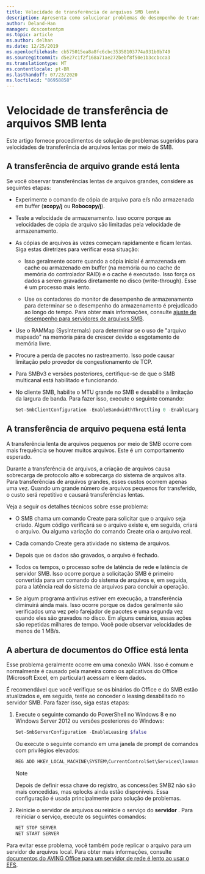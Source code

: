 ```yaml
---
title: Velocidade de transferência de arquivos SMB lenta
description: Apresenta como solucionar problemas de desempenho de transferência de arquivos SMB.
author: Deland-Han
manager: dcscontentpm
ms.topic: article
ms.author: delhan
ms.date: 12/25/2019
ms.openlocfilehash: cb575015ea8a8fc6cbc35358103774a931b0b749
ms.sourcegitcommit: d5e27c1f2f168a71ae272bebf8f50e1b3ccbcca3
ms.translationtype: MT
ms.contentlocale: pt-BR
ms.lasthandoff: 07/23/2020
ms.locfileid: "86958858"
---
```

# <a name="slow-smb-files-transfer-speed"></a>Velocidade de transferência de arquivos SMB lenta

Este artigo fornece procedimentos de solução de problemas sugeridos para velocidades de transferência de arquivos lentas por meio de SMB.

## <a name="large-file-transfer-is-slow"></a>A transferência de arquivo grande está lenta

Se você observar transferências lentas de arquivos grandes, considere as seguintes etapas:

- Experimente o comando de cópia de arquivo para e/s não armazenada em buffer (**xcopy/j** ou **Robocopy/j**).

- Teste a velocidade de armazenamento. Isso ocorre porque as velocidades de cópia de arquivo são limitadas pela velocidade de armazenamento.

- As cópias de arquivos às vezes começam rapidamente e ficam lentas. Siga estas diretrizes para verificar essa situação:
    
  - Isso geralmente ocorre quando a cópia inicial é armazenada em cache ou armazenado em buffer (na memória ou no cache de memória do controlador RAID) e o cache é executado. Isso força os dados a serem gravados diretamente no disco (write-through). Esse é um processo mais lento.
    
  - Use os contadores do monitor de desempenho de armazenamento para determinar se o desempenho do armazenamento é prejudicado ao longo do tempo. Para obter mais informações, consulte [ajuste de desempenho para servidores de arquivos SMB](../../../administration/performance-tuning/role/file-server/smb-file-server.md).

- Use o RAMMap (SysInternals) para determinar se o uso de "arquivo mapeado" na memória pára de crescer devido a esgotamento de memória livre.

- Procure a perda de pacotes no rastreamento. Isso pode causar limitação pelo provedor de congestionamento de TCP.

- Para SMBv3 e versões posteriores, certifique-se de que o SMB multicanal está habilitado e funcionando.

- No cliente SMB, habilite o MTU grande no SMB e desabilite a limitação da largura de banda. Para fazer isso, execute o seguinte comando:  
  
  ```PowerShell
  Set-SmbClientConfiguration -EnableBandwidthThrottling 0 -EnableLargeMtu 1
  ```

## <a name="small-file-transfer-is-slow"></a>A transferência de arquivo pequena está lenta

A transferência lenta de arquivos pequenos por meio de SMB ocorre com mais frequência se houver muitos arquivos. Este é um comportamento esperado.

Durante a transferência de arquivos, a criação de arquivos causa sobrecarga de protocolo alto e sobrecarga do sistema de arquivos alta. Para transferências de arquivos grandes, esses custos ocorrem apenas uma vez. Quando um grande número de arquivos pequenos for transferido, o custo será repetitivo e causará transferências lentas.

Veja a seguir os detalhes técnicos sobre esse problema:

- O SMB chama um comando Create para solicitar que o arquivo seja criado. Algum código verificará se o arquivo existe e, em seguida, criará o arquivo. Ou alguma variação do comando Create cria o arquivo real.

- Cada comando Create gera atividade no sistema de arquivos.

- Depois que os dados são gravados, o arquivo é fechado.

- Todos os tempos, o processo sofre de latência de rede e latência de servidor SMB. Isso ocorre porque a solicitação SMB é primeiro convertida para um comando do sistema de arquivos e, em seguida, para a latência real do sistema de arquivos para concluir a operação.

- Se algum programa antivírus estiver em execução, a transferência diminuirá ainda mais. Isso ocorre porque os dados geralmente são verificados uma vez pelo farejador de pacotes e uma segunda vez quando eles são gravados no disco. Em alguns cenários, essas ações são repetidas milhares de tempo. Você pode observar velocidades de menos de 1 MB/s.

## <a name="opening-office-documents-is-slow"></a>A abertura de documentos do Office está lenta

Esse problema geralmente ocorre em uma conexão WAN. Isso é comum e normalmente é causado pela maneira como os aplicativos do Office (Microsoft Excel, em particular) acessam e lêem dados.

É recomendável que você verifique se os binários do Office e do SMB estão atualizados e, em seguida, teste ao conceder o leasing desabilitado no servidor SMB. Para fazer isso, siga estas etapas:
   
1. Execute o seguinte comando do PowerShell no Windows 8 e no Windows Server 2012 ou versões posteriores do Windows:
      
   ```PowerShell
   Set-SmbServerConfiguration -EnableLeasing $false  
   ```
      
   Ou execute o seguinte comando em uma janela de prompt de comandos com privilégios elevados:  

   ```cmd
   REG ADD HKEY_LOCAL_MACHINE\SYSTEM\CurrentControlSet\Services\lanmanserver\parameters /v DisableLeasing /t REG\_DWORD /d 1 /f  
   ```
      
   > [!NOTE]
   > Depois de definir essa chave do registro, as concessões SMB2 não são mais concedidas, mas oplocks ainda estão disponíveis. Essa configuração é usada principalmente para solução de problemas.
    
2. Reinicie o servidor de arquivos ou reinicie o serviço do **servidor** . Para reiniciar o serviço, execute os seguintes comandos:

   ```cmd  
   NET STOP SERVER 
   NET START SERVER
   ```

Para evitar esse problema, você também pode replicar o arquivo para um servidor de arquivos local. Para obter mais informações, consulte [documentos do AVING Office para um servidor de rede é lento ao usar o EFS](/office/troubleshoot/office/saving-file-to-network-server-slow).
